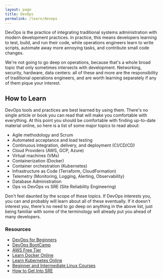 ```yaml
---
layout: page
title: DevOps
permalink: /learn/devops
---
```


DevOps is the practice of integrating traditional systems administration with
modern development practices. In practice, this means developers learning to
test, build, and run their code, while operations engineers learn to write
scripts, automate away more annoying tasks, and contribute small code changes.

We're not going to go deep on operations, because that's a whole broad topic
that only sometimes intersects with development. Networking, security, hardware,
data centers: all of these and more are the responsibility of traditional
operations engineers, and are worth learning separately if any of them pique
your interest.

## How to Learn

DevOps tools and practices are best learned by using them. There's no single
article or book you can read that will make you comfortable with everything. At
this point you should be comfortable with finding up-to-date material online, so
here is a list of some major topics to read about:

* Agile methodology and Scrum
* Automated acceptance and load testing
* Continuous integration, delivery, and deployment (CI/CD/CD)
* Cloud Providers (AWS, GCP, Azure)
* Virtual machines (VMs)
* Containerization (Docker)
* Container orchestration (Kubernetes)
* Infrastructure as Code (Terraform, CloudFormation)
* Telemetry (Monitoring, Logging, Alerting, Observability)
* Database Administration
* Ops vs DevOps vs SRE (Site Reliability Engineering)

Don't feel daunted by the scope of these topics. If DevOps interests you, you
can and probably will learn about all of these eventually. If it doesn't
interest you, there's no need to go deep on anything in the above list, just
being familiar with some of the terminology will already put you ahead of many
developers.

### Resources

* [DevOps for Beginners](https://blog.newrelic.com/engineering/devops-for-beginners/)
* [DevOps BootCamp](https://devopsbootcamp.osuosl.org/)
* [AWS Free Tier](https://aws.amazon.com/free/)
* [Learn Docker Online](https://www.katacoda.com/courses/container-runtimes)
* [Learn Kubernetes Online](https://www.katacoda.com/courses/kubernetes)
* [Beginner and Intermediate Linux Courses](https://linuxjourney.com)
* [How to Get Into SRE](https://blog.alicegoldfuss.com/how-to-get-into-sre/)
